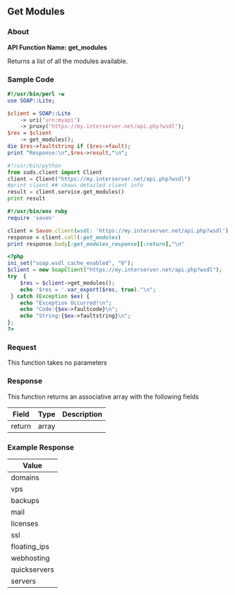 
## Get Modules

### About

**API Function Name: get_modules**

Returns a list of all the modules available.


### Sample Code

```perl
#!/usr/bin/perl -w
use SOAP::Lite;

$client = SOAP::Lite
	-> uri('urn:myapi')
	-> proxy('https://my.interserver.net/api.php?wsdl');
$res = $client
	-> get_modules();
die $res->faultstring if ($res->fault);
print "Response:\n",$res->result,"\n";

```

```python
#!/usr/bin/python
from suds.client import Client
client = Client("https://my.interserver.net/api.php?wsdl")
#print client ## shows detailed client info
result = client.service.get_modules()
print result

```

```ruby
#!/usr/bin/env ruby
require 'savon'

client = Savon.client(wsdl: 'https://my.interserver.net/api.php?wsdl')
response = client.call(:get_modules)
print response.body[:get_modules_response][:return],"\n"

```

```php
<?php
ini_set("soap.wsdl_cache_enabled", "0");
$client = new SoapClient("https://my.interserver.net/api.php?wsdl");
try  { 
	$res = $client->get_modules();
	echo '$res = '.var_export($res, true)."\n";
 } catch (Exception $ex) {
	echo "Exception Occurred!\n";
	echo "Code:{$ex->faultcode}\n";
	echo "String:{$ex->faultstring}\n";
}; 
?>

```



### Request

This function takes no parameters

### Response

This function returns an associative array with the following fields

Field|Type|Description
-----|----|-----------
return|array|


### Example Response

<table>
	<thead>
		<tr>
			<th>
				Value
			</th>
		</tr>
	</thead>
	<tbody>
		<tr>
			<td>
				domains
			</td>
		</tr>
		<tr>
			<td>
				vps
			</td>
		</tr>
		<tr>
			<td>
				backups
			</td>
		</tr>
		<tr>
			<td>
				mail
			</td>
		</tr>
		<tr>
			<td>
				licenses
			</td>
		</tr>
		<tr>
			<td>
				ssl
			</td>
		</tr>
		<tr>
			<td>
				floating_ips
			</td>
		</tr>
		<tr>
			<td>
				webhosting
			</td>
		</tr>
		<tr>
			<td>
				quickservers
			</td>
		</tr>
		<tr>
			<td>
				servers
			</td>
		</tr>
	</tbody>
</table>


